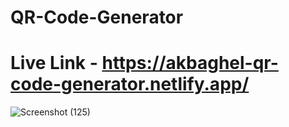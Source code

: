 # QR-Code-Generator
# Live Link - https://akbaghel-qr-code-generator.netlify.app/


![Screenshot (125)](https://user-images.githubusercontent.com/74250031/229808812-44577efb-a031-469f-9d6e-d62a1e8c789a.png)
